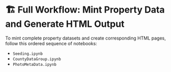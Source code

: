 # 🏗️ Full Workflow: Mint Property Data and Generate HTML Output

To mint complete property datasets and create corresponding HTML pages, follow this ordered sequence of notebooks:

- `Seeding.ipynb`
- `CountyDataGroup.ipynb`
- `PhotoMetaData.ipynb`
